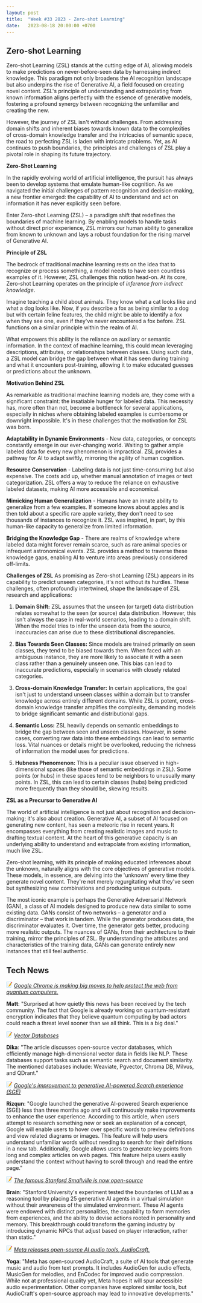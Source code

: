 ```yaml
---
layout: post
title:  "Week #33 2023 - Zero-shot Learning"
date:   2023-08-18 20:00:00 +0700
---
```


## Zero-shot Learning

Zero-shot Learning (ZSL) stands at the cutting edge of AI, allowing models to make predictions on never-before-seen data by harnessing indirect knowledge. This paradigm not only broadens the AI recognition landscape but also underpins the rise of Generative AI, a field focused on creating novel content. ZSL's principle of understanding and extrapolating from known information aligns perfectly with the essence of generative models, fostering a profound synergy between recognizing the unfamiliar and creating the new.

However, the journey of ZSL isn't without challenges. From addressing domain shifts and inherent biases towards known data to the complexities of cross-domain knowledge transfer and the intricacies of semantic space, the road to perfecting ZSL is laden with intricate problems. Yet, as AI continues to push boundaries, the principles and challenges of ZSL play a pivotal role in shaping its future trajectory.

__Zero-Shot Learning__

In the rapidly evolving world of artificial intelligence, the pursuit has always been to develop systems that emulate human-like cognition. As we navigated the initial challenges of pattern recognition and decision-making, a new frontier emerged: the capability of AI to understand and act on information it has never explicitly seen before.

Enter Zero-shot Learning (ZSL) – a paradigm shift that redefines the boundaries of machine learning. By enabling models to handle tasks without direct prior experience, ZSL mirrors our human ability to generalize from known to unknown and lays a robust foundation for the rising marvel of Generative AI.

__Principle of ZSL__

The bedrock of traditional machine learning rests on the idea that to recognize or process something, a model needs to have seen countless examples of it. However, ZSL challenges this notion head-on. At its core, Zero-shot Learning operates on the principle of *inference from indirect knowledge*.

Imagine teaching a child about animals. They know what a cat looks like and what a dog looks like. Now, if you describe a fox as being similar to a dog but with certain feline features, the child might be able to identify a fox when they see one, even if they've never encountered a fox before. ZSL functions on a similar principle within the realm of AI.

What empowers this ability is the reliance on auxiliary or semantic information. In the context of machine learning, this could mean leveraging descriptions, attributes, or relationships between classes. Using such data, a ZSL model can bridge the gap between what it has seen during training and what it encounters post-training, allowing it to make educated guesses or predictions about the unknown.   

__Motivation Behind ZSL__

As remarkable as traditional machine learning models are, they come with a significant constraint: the insatiable hunger for labeled data. This necessity has, more often than not, become a bottleneck for several applications, especially in niches where obtaining labeled examples is cumbersome or downright impossible. It's in these challenges that the motivation for ZSL was born.

**Adaptability in Dynamic Environments** - New data, categories, or concepts constantly emerge in our ever-changing world. Waiting to gather ample labeled data for every new phenomenon is impractical. ZSL provides a pathway for AI to adapt swiftly, mirroring the agility of human cognition.

**Resource Conservation** - Labeling data is not just time-consuming but also expensive. The costs add up, whether manual annotation of images or text categorization. ZSL offers a way to reduce the reliance on exhaustive labeled datasets, making AI more accessible and economical.

**Mimicking Human Generalization** - Humans have an innate ability to generalize from a few examples. If someone knows about apples and is then told about a specific rare apple variety, they don't need to see thousands of instances to recognize it. ZSL was inspired, in part, by this human-like capacity to generalize from limited information.

**Bridging the Knowledge Gap** - There are realms of knowledge where labeled data might forever remain scarce, such as rare animal species or infrequent astronomical events. ZSL provides a method to traverse these knowledge gaps, enabling AI to venture into areas previously considered off-limits. 

__Challenges of ZSL__
As promising as Zero-shot Learning (ZSL) appears in its capability to predict unseen categories, it's not without its hurdles. These challenges, often profoundly intertwined, shape the landscape of ZSL research and applications:

1. **Domain Shift:** ZSL assumes that the unseen (or target) data distribution relates somewhat to the seen (or source) data distribution. However, this isn't always the case in real-world scenarios, leading to a domain shift. When the model tries to infer the unseen data from the source, inaccuracies can arise due to these distributional discrepancies.
   
2. **Bias Towards Seen Classes:** Since models are trained primarily on seen classes, they tend to be biased towards them. When faced with an ambiguous instance, they are more likely to associate it with a seen class rather than a genuinely unseen one. This bias can lead to inaccurate predictions, especially in scenarios with closely related categories.

3. **Cross-domain Knowledge Transfer:** In certain applications, the goal isn't just to understand unseen classes within a domain but to transfer knowledge across entirely different domains. While ZSL is potent, cross-domain knowledge transfer amplifies the complexity, demanding models to bridge significant semantic and distributional gaps.

4. **Semantic Loss:** ZSL heavily depends on semantic embeddings to bridge the gap between seen and unseen classes. However, in some cases, converting raw data into these embeddings can lead to semantic loss. Vital nuances or details might be overlooked, reducing the richness of information the model uses for predictions.

5. **Hubness Phenomenon:** This is a peculiar issue observed in high-dimensional spaces (like those of semantic embeddings in ZSL). Some points (or hubs) in these spaces tend to be neighbors to unusually many points. In ZSL, this can lead to certain classes (hubs) being predicted more frequently than they should be, skewing results. 

__ZSL as a Precursor to Generative AI__

The world of artificial intelligence is not just about recognition and decision-making; it's also about creation. Generative AI, a subset of AI focused on generating new content, has seen a meteoric rise in recent years. It encompasses everything from creating realistic images and music to drafting textual content. At the heart of this generative capacity is an underlying ability to understand and extrapolate from existing information, much like ZSL.

Zero-shot learning, with its principle of making educated inferences about the unknown, naturally aligns with the core objectives of generative models. These models, in essence, are delving into the 'unknown' every time they generate novel content. They're not merely regurgitating what they've seen but synthesizing new combinations and producing unique outputs.

The most iconic example is perhaps the Generative Adversarial Network (GAN), a class of AI models designed to produce new data similar to some existing data. GANs consist of two networks – a generator and a discriminator – that work in tandem. While the generator produces data, the discriminator evaluates it. Over time, the generator gets better, producing more realistic outputs. The nuances of GANs, from their architecture to their training, mirror the principles of ZSL. By understanding the attributes and characteristics of the training data, GANs can generate entirely new instances that still feel authentic.


## Tech News

![memo](/assets/images/memo16.png) *[Google Chrome is making big moves to help protect the web from quantum computers.](https://www.techradar.com/pro/google-chromeis-making-big-moves-to-help-protect-quantum-computers)*

**Matt**: "Surprised at how quietly this news has been received by the tech community. The fact that Google is already working on quantum-resistant encryption indicates that they believe quantum computing by bad actors could reach a threat level sooner than we all think. This is a big deal."

![memo](/assets/images/memo16.png) *[Vector Databases](https://www.opensourceforu.com/2023/08/vector-databases-you-can-choose-from/)*

**Dika**: "The article discusses open-source vector databases, which efficiently manage high-dimensional vector data in fields like NLP. These databases support tasks such as semantic search and document similarity. The mentioned databases include: Weaviate, Pgvector, Chroma DB, Milvus, and QDrant."

![memo](/assets/images/memo16.png) *[Google's improvement to generative AI-powered Search experience (SGE)](https://blog.google/products/search/google-search-generative-ai-learning-features/)*

**Rizqun**: "Google launched the generative AI-powered Search experience (SGE) less than three months ago and will continuously make improvements to enhance the user experience. According to this article, when users attempt to research something new or seek an explanation of a concept, Google will enable users to hover over specific words to preview definitions and view related diagrams or images. This feature will help users understand unfamiliar words without needing to search for their definitions in a new tab. Additionally, Google allows users to generate key points from long and complex articles on web pages. This feature helps users easily understand the context without having to scroll through and read the entire page."

![memo](/assets/images/memo16.png) *[The famous Stanford Smallville is now open-source](https://github.com/joonspk-research/generative_agents)*

**Brain**: "Stanford University's experiment tested the boundaries of LLM as a reasoning tool by placing 25 generative AI agents in a virtual simulation without their awareness of the simulated environment. These AI agents were endowed with distinct personalities, the capability to form memories from experiences, and the ability to devise actions rooted in personality and memory. This breakthrough could transform the gaming industry by introducing dynamic NPCs that adjust based on player interaction, rather than static."

![memo](/assets/images/memo16.png) *[Meta releases open-source AI audio tools, AudioCraft.](https://arstechnica.com/information-technology/2023/08/open-source-audiocraft-can-make-dogs-bark-and-symphonies-soar-from-text-using-ai/)*

**Yoga**: "Meta has open-sourced AudioCraft, a suite of AI tools that generate music and audio from text prompts. It includes AudioGen for audio effects, MusicGen for melodies, and EnCodec for improved audio compression. While not at professional quality yet, Meta hopes it will spur accessible audio experimentation. Other companies have explored similar tools, but AudioCraft's open-source approach may lead to innovative developments."